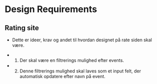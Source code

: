 # Design Requirements

## Rating site

- Dette er ideer, krav og andet til hvordan designet på rate siden skal være.

- 1. Der skal være en filtrerings mulighed efter events.
- 2. Denne filtrerings mulighed skal laves som et input felt, der automatisk opdatere efter navn på event.
